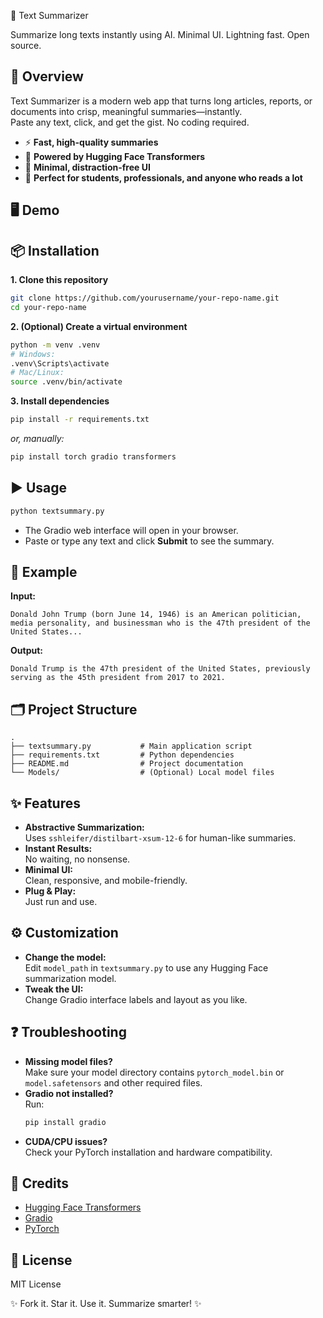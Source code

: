 


  
  
  
  


📝 Text Summarizer

  Summarize long texts instantly using AI.
  Minimal UI. Lightning fast. Open source.


## 🚀 Overview

Text Summarizer is a modern web app that turns long articles, reports, or documents into crisp, meaningful summaries—instantly.  
Paste any text, click, and get the gist. No coding required.

- ⚡ **Fast, high-quality summaries**
- 🤖 **Powered by Hugging Face Transformers**
- 🌈 **Minimal, distraction-free UI**
- 📝 **Perfect for students, professionals, and anyone who reads a lot**

## 🖥️ Demo



## 📦 Installation

**1. Clone this repository**
```bash
git clone https://github.com/yourusername/your-repo-name.git
cd your-repo-name
```

**2. (Optional) Create a virtual environment**
```bash
python -m venv .venv
# Windows:
.venv\Scripts\activate
# Mac/Linux:
source .venv/bin/activate
```

**3. Install dependencies**
```bash
pip install -r requirements.txt
```
_or, manually:_
```bash
pip install torch gradio transformers
```

## ▶️ Usage

```bash
python textsummary.py
```
- The Gradio web interface will open in your browser.
- Paste or type any text and click **Submit** to see the summary.

## 📝 Example

**Input:**
```text
Donald John Trump (born June 14, 1946) is an American politician, media personality, and businessman who is the 47th president of the United States...
```

**Output:**
```text
Donald Trump is the 47th president of the United States, previously serving as the 45th president from 2017 to 2021.
```

## 🗂️ Project Structure

```text
.
├── textsummary.py           # Main application script
├── requirements.txt         # Python dependencies
├── README.md                # Project documentation
└── Models/                  # (Optional) Local model files
```

## ✨ Features

- **Abstractive Summarization:**  
  Uses `sshleifer/distilbart-xsum-12-6` for human-like summaries.
- **Instant Results:**  
  No waiting, no nonsense.
- **Minimal UI:**  
  Clean, responsive, and mobile-friendly.
- **Plug & Play:**  
  Just run and use.

## ⚙️ Customization

- **Change the model:**  
  Edit `model_path` in `textsummary.py` to use any Hugging Face summarization model.
- **Tweak the UI:**  
  Change Gradio interface labels and layout as you like.

## ❓ Troubleshooting

- **Missing model files?**  
  Make sure your model directory contains `pytorch_model.bin` or `model.safetensors` and other required files.
- **Gradio not installed?**  
  Run:
  ```bash
  pip install gradio
  ```
- **CUDA/CPU issues?**  
  Check your PyTorch installation and hardware compatibility.

## 🤝 Credits

- [Hugging Face Transformers](https://huggingface.co/transformers/)
- [Gradio](https://gradio.app/)
- [PyTorch](https://pytorch.org/)

## 📄 License

MIT License


  ✨ Fork it. Star it. Use it. Summarize smarter! ✨


